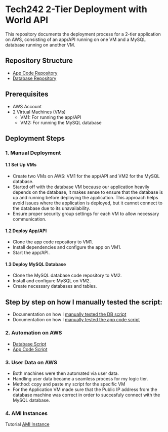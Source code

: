 # Tech242 2-Tier Deployment with World API

This repository documents the deployment process for a 2-tier application on AWS, consisting of an app/API running on one VM and a MySQL database running on another VM.

## Repository Structure

- [App Code Repository](https://github.com/BiancaaaaAndrei/tech242-2-tier-deploy-with-world-api.git)
- [Database Repository](https://github.com/BiancaaaaAndrei/tech242-2-tier-deploy-with-world-api-database.git)

## Prerequisites

- AWS Account
- 2 Virtual Machines (VMs)
  - VM1: For running the app/API
  - VM2: For running the MySQL database

## Deployment Steps

### 1. Manual Deployment

#### 1.1 Set Up VMs

- Create two VMs on AWS: VM1 for the app/API and VM2 for the MySQL database.
- Started off with the database VM because our application heavily depends on the database, it makes sense to ensure that the database is up and running before deploying the application. This approach helps avoid issues where the application is deployed, but it cannot connect to the database due to its unavailability.
- Ensure proper security group settings for each VM to allow necessary communication.

#### 1.2 Deploy App/API

- Clone the app code repository to VM1.
- Install dependencies and configure the app on VM1.
- Start the app/API.

#### 1.3 Deploy MySQL Database

- Clone the MySQL database code repository to VM2.
- Install and configure MySQL on VM2.
- Create necessary databases and tables.

## Step by step on how I manually tested the script:
- Documentation on how I [manually tested the DB script](Manual_Testing_Doc.md)
- Documentation on how I [manually tested the app code script](Manual_Testing_Code_Doc.md)

### 2. Automation on AWS

- [Database Script](App_Code.md)
- [App Code Script](App_Code.md)

### 3. User Data on AWS

- Both machines were then automated via user data.
- Handling user data became a seamless process for my logic tier.
- Method: copy and paste my script for the specific VM
- For the Application VM made sure that the Public IP address from the database machine was correct in order to succesfuly connect with the MySQL database. 
  
### 4. AMI Instances

Tutorial [AMI Instance](ami.md)
